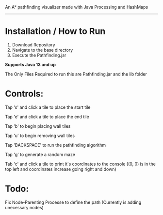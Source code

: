 An A* pathfinding visualizer made with Java Processing and HashMaps

----------------------------------------------------------------------------------

# Installation / How to Run

1. Download Repository
2. Navigate to the base directory
3. Execute the Pathfinding.jar

**Supports Java 13 and up**

The Only Files Required to run this are Pathfinding.jar and the lib folder

# Controls:

Tap 's' and click a tile to place the start tile

Tap 'e' and click a tile to place the end tile

Tap 'b' to begin placing wall tiles

Tap 'u' to begin removing wall tiles

Tap 'BACKSPACE' to run the pathfinding algorithm

Tap 'g' to generate a random maze

Tab 'c' and click a tile to print it's coordinates to the console ((0, 0) is in the top left and coordinates increase going right and down)

# Todo:

Fix Node-Parenting Processe to define the path (Currently is adding unecessary nodes) 
